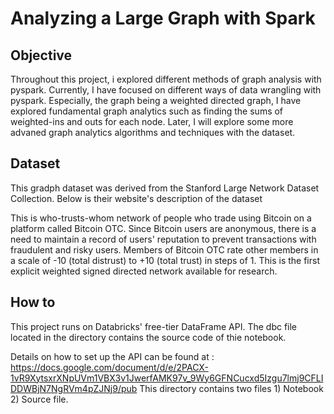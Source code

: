 # Analyzing a Large Graph with Spark

## Objective
Throughout this project, i explored different methods of graph analysis with pyspark.
Currently, I have focused on different ways of data wrangling with pyspark. Especially, the graph being a weighted directed graph, I have explored fundamental graph analytics such as finding the sums of weighted-ins and outs for each node. Later, I will explore some more advaned graph analytics algorithms and techniques with the dataset.

## Dataset
This gradph dataset was derived from the Stanford Large Network Dataset Collection.
Below is their website's description of the dataset

This is who-trusts-whom network of people who trade using Bitcoin on a platform called Bitcoin OTC. Since Bitcoin users are anonymous, there is a need to maintain a record of users' reputation to prevent transactions with fraudulent and risky users. Members of Bitcoin OTC rate other members in a scale of -10 (total distrust) to +10 (total trust) in steps of 1. This is the first explicit weighted signed directed network available for research.

## How to
This project runs on Databricks' free-tier DataFrame API.
The dbc file located in the directory contains the source code of thie notebook.

Details on how to set up the API can be found at : https://docs.google.com/document/d/e/2PACX-1vR9XytsxrXNpUVm1VBX3v1JwerfAMK97v_9Wy6GFNCucxd5Izgu7lmj9CFLIDDWBjN7NgRVm4pZJNj9/pub
This directory contains two files 1) Notebook 2) Source file.



 